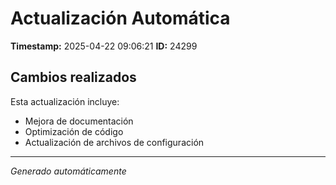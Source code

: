 # Actualización Automática

**Timestamp:** 2025-04-22 09:06:21
**ID:** 24299

## Cambios realizados

Esta actualización incluye:
- Mejora de documentación
- Optimización de código
- Actualización de archivos de configuración

---
*Generado automáticamente*

